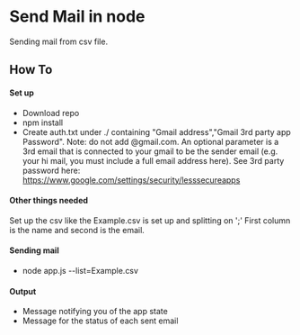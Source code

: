 Send Mail in node
===================

Sending mail from csv file. 

How To
-----------
#### Set up
- Download repo
- npm install
- Create auth.txt under ./ containing "Gmail address","Gmail 3rd party app Password". Note: do not add @gmail.com. An optional parameter is a 3rd email that is connected to your gmail to be the sender email (e.g. your hi mail, you must include a full email address here). See 3rd party password here: https://www.google.com/settings/security/lesssecureapps

#### Other things needed
Set up the csv like the Example.csv is set up and splitting on ';' First column is the name and second is the email.

#### Sending mail
- node app.js --list=Example.csv

#### Output
- Message notifying you of the app state
- Message for the status of each sent email
